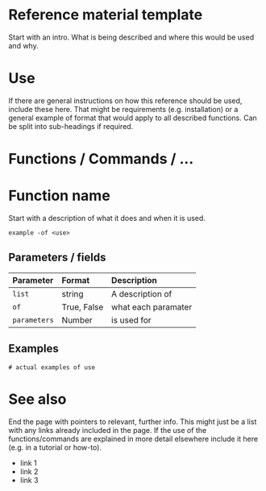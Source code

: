 # Reference material template

Start with an intro. What is being described and where this would be used and why.

# Use

If there are general instructions on how this reference should be used, include these here. That might be requirements (e.g. installation) or a general example of format that would apply to all described functions. Can be split into sub-headings if required.

# Functions / Commands / ...

# Function name

Start with a description of what it does and when it is used.
```
example -of <use>
```

## Parameters / fields

| Parameter | Format | Description |
|:---|:---|:---|
| `list` | string | A description of |
| `of` | True, False | what each paramater |
| `parameters` | Number | is used for |

## Examples

```
# actual examples of use
```

# See also

End the page with pointers to relevant, further info. This might just be a list with any links already included in the page. If the use of the functions/commands are explained in more detail elsewhere include it here (e.g. in a tutorial or how-to).

- link 1
- link 2
- link 3
